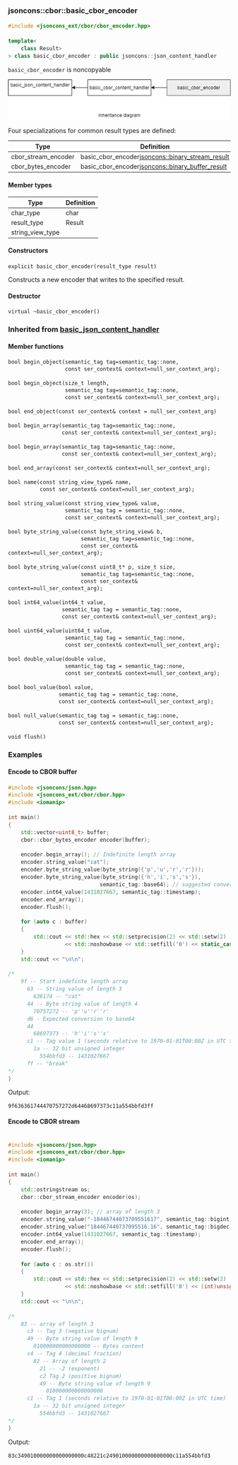 ### jsoncons::cbor::basic_cbor_encoder

```c++
#include <jsoncons_ext/cbor/cbor_encoder.hpp>

template<
    class Result>
> class basic_cbor_encoder : public jsoncons::json_content_handler
```

`basic_cbor_encoder` is noncopyable

![basic_cbor_encoder](./diagrams/cbor_encoder.png)

Four specializations for common result types are defined:

Type                       |Definition
---------------------------|------------------------------
cbor_stream_encoder            |basic_cbor_encoder<jsoncons::binary_stream_result>
cbor_bytes_encoder     |basic_cbor_encoder<jsoncons::binary_buffer_result>

#### Member types

Type                       |Definition
---------------------------|------------------------------
char_type                  |char
result_type                |Result
string_view_type           |

#### Constructors

    explicit basic_cbor_encoder(result_type result)
Constructs a new encoder that writes to the specified result.

#### Destructor

    virtual ~basic_cbor_encoder()

### Inherited from [basic_json_content_handler](../basic_json_content_handler.md)

#### Member functions

    bool begin_object(semantic_tag tag=semantic_tag::none,
                      const ser_context& context=null_ser_context_arg); 

    bool begin_object(size_t length, 
                      semantic_tag tag=semantic_tag::none,
                      const ser_context& context=null_ser_context_arg); 

    bool end_object(const ser_context& context = null_ser_context_arg)

    bool begin_array(semantic_tag tag=semantic_tag::none,
                     const ser_context& context=null_ser_context_arg); 

    bool begin_array(semantic_tag tag=semantic_tag::none,
                     const ser_context& context=null_ser_context_arg); 

    bool end_array(const ser_context& context=null_ser_context_arg); 

    bool name(const string_view_type& name, 
              const ser_context& context=null_ser_context_arg); 

    bool string_value(const string_view_type& value, 
                      semantic_tag tag = semantic_tag::none, 
                      const ser_context& context=null_ser_context_arg);

    bool byte_string_value(const byte_string_view& b, 
                           semantic_tag tag=semantic_tag::none, 
                           const ser_context& context=null_ser_context_arg); 

    bool byte_string_value(const uint8_t* p, size_t size, 
                           semantic_tag tag=semantic_tag::none, 
                           const ser_context& context=null_ser_context_arg); 

    bool int64_value(int64_t value, 
                     semantic_tag tag = semantic_tag::none, 
                     const ser_context& context=null_ser_context_arg);

    bool uint64_value(uint64_t value, 
                      semantic_tag tag = semantic_tag::none, 
                      const ser_context& context=null_ser_context_arg); 

    bool double_value(double value, 
                      semantic_tag tag = semantic_tag::none, 
                      const ser_context& context=null_ser_context_arg); 

    bool bool_value(bool value, 
                    semantic_tag tag = semantic_tag::none,
                    const ser_context& context=null_ser_context_arg);  

    bool null_value(semantic_tag tag = semantic_tag::none,
                    const ser_context& context=null_ser_context_arg);  

    void flush()

### Examples

#### Encode to CBOR buffer

```c++
#include <jsoncons/json.hpp>
#include <jsoncons_ext/cbor/cbor.hpp>
#include <iomanip>

int main()
{
    std::vector<uint8_t> buffer;
    cbor::cbor_bytes_encoder encoder(buffer);

    encoder.begin_array(); // Indefinite length array
    encoder.string_value("cat");
    encoder.byte_string_value(byte_string({'p','u','r','r'}));
    encoder.byte_string_value(byte_string({'h','i','s','s'}),
                             semantic_tag::base64); // suggested conversion to base64
    encoder.int64_value(1431027667, semantic_tag::timestamp);
    encoder.end_array();
    encoder.flush();

    for (auto c : buffer)
    {
        std::cout << std::hex << std::setprecision(2) << std::setw(2) 
                  << std::noshowbase << std::setfill('0') << static_cast<int>(c);
    }
    std::cout << "\n\n";

/* 
    9f -- Start indefinte length array
      63 -- String value of length 3
        636174 -- "cat"
      44 -- Byte string value of length 4
        70757272 -- 'p''u''r''r'
      d6 - Expected conversion to base64
      44
        68697373 -- 'h''i''s''s'
      c1 -- Tag value 1 (seconds relative to 1970-01-01T00:00Z in UTC time)
        1a -- 32 bit unsigned integer
          554bbfd3 -- 1431027667
      ff -- "break" 
*/ 
}
```
Output:
```
9f636361744470757272d64468697373c11a554bbfd3ff
```

#### Encode to CBOR stream

```c++

#include <jsoncons/json.hpp>
#include <jsoncons_ext/cbor/cbor.hpp>
#include <iomanip>

int main()
{
    std::ostringstream os;
    cbor::cbor_stream_encoder encoder(os);

    encoder.begin_array(3); // array of length 3
    encoder.string_value("-18446744073709551617", semantic_tag::bigint);
    encoder.string_value("184467440737095516.16", semantic_tag::bigdec);
    encoder.int64_value(1431027667, semantic_tag::timestamp);
    encoder.end_array();
    encoder.flush();

    for (auto c : os.str())
    {
        std::cout << std::hex << std::setprecision(2) << std::setw(2) 
                  << std::noshowbase << std::setfill('0') << (int)unsigned char(c);
    }
    std::cout << "\n\n";

/*
    83 -- array of length 3
      c3 -- Tag 3 (negative bignum)
      49 -- Byte string value of length 9
        010000000000000000 -- Bytes content
      c4 -- Tag 4 (decimal fraction)
        82 -- Array of length 2
          21 -- -2 (exponent)
          c2 Tag 2 (positive bignum)
          49 -- Byte string value of length 9
            010000000000000000
      c1 -- Tag 1 (seconds relative to 1970-01-01T00:00Z in UTC time)
        1a -- 32 bit unsigned integer
          554bbfd3 -- 1431027667
*/
}
```
Output:
```
83c349010000000000000000c48221c249010000000000000000c11a554bbfd3
```

